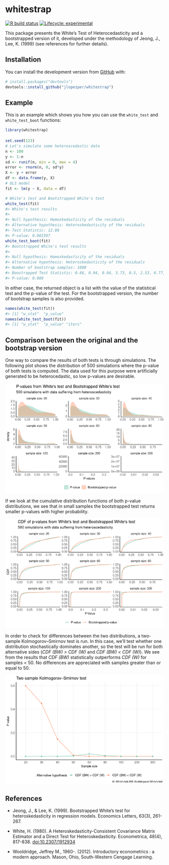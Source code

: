 
# whitestrap

<!-- badges: start -->

[![R build
status](https://github.com/jlopezper/whitestrap/workflows/R-CMD-check/badge.svg)](https://github.com/jlopezper/whitestrap/actions)
[![Lifecycle:
experimental](https://img.shields.io/badge/lifecycle-experimental-orange.svg)](https://www.tidyverse.org/lifecycle/#experimental)
<!-- badges: end -->

This package presents the White’s Test of Heterocedasticity and a
bootstrapped version of it, developed under the methodology of Jeong,
J., Lee, K. (1999) (see references for further details).

## Installation

You can install the development version from
[GitHub](https://github.com/) with:

``` r
# install.packages("devtools")
devtools::install_github("jlopezper/whitestrap")
```

## Example

This is an example which shows you how you can use the `white_test` and
`white_test_boot` functions:

``` r
library(whitestrap)

set.seed(123)
# Let's simulate some heteroscedastic data
n <- 100
y <- 1:n
sd <- runif(n, min = 0, max = 4)
error <- rnorm(n, 0, sd*y)
X <- y + error
df <- data.frame(y, X)
# OLS model
fit <- lm(y ~ X, data = df)
```

``` r
# White's test and Bootstrapped White's test
white_test(fit)
#> White's test results
#> 
#> Null hypothesis: Homoskedasticity of the residuals
#> Alternative hypothesis: Heteroskedasticity of the residuals
#> Test Statistic: 12.88
#> P-value: 0.001597
white_test_boot(fit)
#> Bootstrapped White's test results
#> 
#> Null hypothesis: Homoskedasticity of the residuals
#> Alternative hypothesis: Heteroskedasticity of the residuals
#> Number of bootstrap samples: 1000
#> Boostrapped Test Statistic: 0.86, 0.04, 0.94, 5.73, 0.5, 2.53, 0.77, 1.93, 0.25, 0.6,...
#> P-value: 0.009
```

In either case, the returned object is a list with the value of the
statistical test and the p-value of the test. For the bootstrapped
version, the number of bootstrap samples is also provided.

``` r
names(white_test(fit))
#> [1] "w_stat"  "p_value"
names(white_test_boot(fit))
#> [1] "w_stat"  "p_value" "iters"
```

## Comparison between the original and the bootstrap version

One way to compare the results of both tests is through simulations. The
following plot shows the distribution of 500 simulations where the
p-value of both tests is computed. The data used for this purpose were
artificially generated to be heterocedastic, so low p-values are
desirable.

![](man/figures/README-unnamed-chunk-5-1.png)<!-- -->

If we look at the cumulative distribution functions of both p-value
distributions, we see that in small samples the bootstrapped test
returns smaller p-values with higher probability.

![](man/figures/README-unnamed-chunk-6-1.png)<!-- -->

In order to check for differences between the two distributions, a
two-sample Kolmogorov–Smirnov test is run. In this case, we’ll test
whether one distribution stochastically dominates another, so the test
will be run for both alternative sides (*CDF (BW) \> CDF (W)* and *CDF
(BW) \< CDF (W)*). We see from the results that *CDF (BW)* statistically
outperforms *CDF (W)* for samples \< 50. No differences are appreciated
with samples greater than or equal to 50.

![](man/figures/README-unnamed-chunk-7-1.png)<!-- -->

## References

  - Jeong, J., & Lee, K. (1999). Bootstrapped White’s test for
    heteroskedasticity in regression models. Economics Letters, 63(3),
    261-267.

  - White, H. (1980). A Heteroskedasticity-Consistent Covariance Matrix
    Estimator and a Direct Test for Heteroskedasticity. Econometrica,
    48(4), 817-838. <doi:10.2307/1912934>

  - Wooldridge, Jeffrey M., 1960-. (2012). Introductory econometrics : a
    modern approach. Mason, Ohio, South-Western Cengage Learning.
